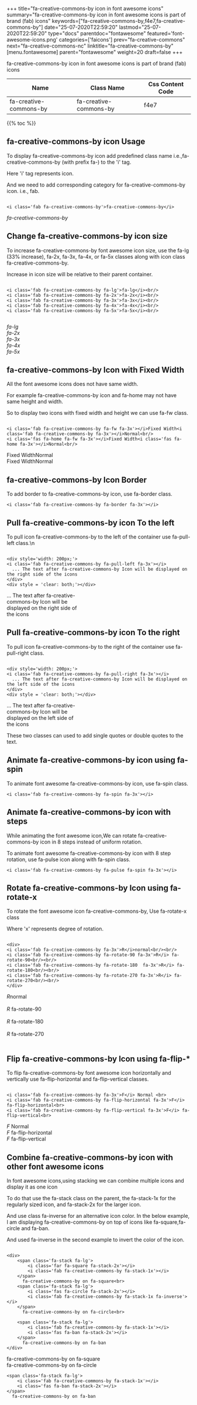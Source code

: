 +++
title="fa-creative-commons-by icon in font awesome icons"
summary="fa-creative-commons-by icon in font awesome icons is part of brand (fab) icons"
keywords=["fa-creative-commons-by,f4e7,fa-creative-commons-by"]
date="25-07-2020T22:59:20"
lastmod="25-07-2020T22:59:20"
type="docs"
parentdoc="fontawesome"
featured='font-awesome-icons.png'
categories=['faicons']
prev="fa-creative-commons"
next="fa-creative-commons-nc"
linktitle="fa-creative-commons-by"
[menu.fontawesome]
parent="fontawesome"
weight=20
draft=false
+++


fa-creative-commons-by icon in font awesome icons is part of brand (fab) icons

<div class='table-responsive'><table class='table'><thead><tr><th>Name</th><th>Class Name</th><th>Css Content Code</th></tr></thead><tbody><tr><td>fa-creative-commons-by</td><td>fa-creative-commons-by</td><td>f4e7</td></tr></tbody></table></div>


{{% toc %}}


## fa-creative-commons-by icon Usage

To display fa-creative-commons-by icon add predefined class name i.e.,fa-creative-commons-by (with prefix fa-) to the 'i' tag.

Here 'i' tag represents icon.

And we need to add corresponding category for fa-creative-commons-by icon. i.e., fab.


```

<i class='fab fa-creative-commons-by'>fa-creative-commons-by</i>
```

<i class='fab fa-creative-commons-by'>fa-creative-commons-by</i>




## Change fa-creative-commons-by icon size
To increase fa-creative-commons-by font awesome icon size, use the fa-lg (33% increase), fa-2x, fa-3x, fa-4x, or fa-5x classes along with icon class fa-creative-commons-by.

Increase in icon size will be relative to their parent container. 

```

<i class='fab fa-creative-commons-by fa-lg'>fa-lg</i><br/>
<i class='fab fa-creative-commons-by fa-2x'>fa-2x</i><br/>
<i class='fab fa-creative-commons-by fa-3x'>fa-3x</i><br/>
<i class='fab fa-creative-commons-by fa-4x'>fa-4x</i><br/>
<i class='fab fa-creative-commons-by fa-5x'>fa-5x</i><br/>
            
```

<i class='fab fa-creative-commons-by fa-lg'>fa-lg</i><br/>
<i class='fab fa-creative-commons-by fa-2x'>fa-2x</i><br/>
<i class='fab fa-creative-commons-by fa-3x'>fa-3x</i><br/>
<i class='fab fa-creative-commons-by fa-4x'>fa-4x</i><br/>
<i class='fab fa-creative-commons-by fa-5x'>fa-5x</i><br/>
            



## fa-creative-commons-by Icon with Fixed Width 

All the font awesome icons does not have same width.

For example fa-creative-commons-by icon and fa-home may not have same height and width.

So to display two icons with fixed width and height we can use fa-fw class.


```

<i class='fab fa-creative-commons-by fa-fw fa-3x'></i>Fixed Width<i class='fab fa-creative-commons-by fa-3x'></i>Normal<br/>
<i class='fas fa-home fa-fw fa-3x'></i>Fixed Width<i class='fas fa-home fa-3x'></i>Normal<br/>
```

<i class='fab fa-creative-commons-by fa-fw fa-3x'></i>Fixed Width<i class='fab fa-creative-commons-by fa-3x'></i>Normal<br/>
<i class='fas fa-home fa-fw fa-3x'></i>Fixed Width<i class='fas fa-home fa-3x'></i>Normal<br/>



## fa-creative-commons-by Icon Border 

To add border to fa-creative-commons-by icon, use fa-border class.


```
<i class='fab fa-creative-commons-by fa-border fa-3x'></i>

```
<i class='fab fa-creative-commons-by fa-border fa-3x'></i>





## Pull fa-creative-commons-by icon To the left

To pull icon fa-creative-commons-by to the left of the container use fa-pull-left class.\n

```

<div style='width: 200px;'>
<i class='fab fa-creative-commons-by fa-pull-left fa-3x'></i>
  ... The text after fa-creative-commons-by Icon will be displayed on the right side of the icons
</div>
<div style = 'clear: both;'></div>
```

<div style='width: 200px;'>
<i class='fab fa-creative-commons-by fa-pull-left fa-3x'></i>
  ... The text after fa-creative-commons-by Icon will be displayed on the right side of the icons
</div>
<div style = 'clear: both;'></div>




## Pull fa-creative-commons-by icon To the right
To pull icon fa-creative-commons-by to the right of the container use fa-pull-right class.

```

<div style='width: 200px;'>
<i class='fab fa-creative-commons-by fa-pull-right fa-3x'></i>
  ... The text after fa-creative-commons-by Icon will be displayed on the left side of the icons
</div>
<div style = 'clear: both;'></div>
```

<div style='width: 200px;'>
<i class='fab fa-creative-commons-by fa-pull-right fa-3x'></i>
  ... The text after fa-creative-commons-by Icon will be displayed on the left side of the icons
</div>
<div style = 'clear: both;'></div>

These two classes can used to add single quotes or double quotes to the text.


## Animate fa-creative-commons-by icon using fa-spin
To animate font awesome fa-creative-commons-by icon, use fa-spin class.

```
<i class='fab fa-creative-commons-by fa-spin fa-3x'></i>
```
<i class='fab fa-creative-commons-by fa-spin fa-3x'></i>




## Animate fa-creative-commons-by icon with steps
While animating the font awesome icon,We can rotate fa-creative-commons-by icon in 8 steps instead of uniform rotation.

To animate font awesome fa-creative-commons-by icon with 8 step rotation, use fa-pulse icon along with fa-spin class.


```
<i class='fab fa-creative-commons-by fa-pulse fa-spin fa-3x'></i>

```
<i class='fab fa-creative-commons-by fa-pulse fa-spin fa-3x'></i>





## Rotate fa-creative-commons-by Icon using fa-rotate-x
To rotate the font awesome icon fa-creative-commons-by, Use fa-rotate-x class

Where 'x' represents degree of rotation.


```

<div>
<i class='fab fa-creative-commons-by fa-3x'>R</i>normal<br/><br/>
<i class='fab fa-creative-commons-by fa-rotate-90 fa-3x'>R</i> fa-rotate-90<br/><br/> 
<i class='fab fa-creative-commons-by fa-rotate-180  fa-3x'>R</i> fa-rotate-180<br/><br/> 
<i class='fab fa-creative-commons-by fa-rotate-270 fa-3x'>R</i> fa-rotate-270<br/><br/>
</div>
```

<div>
<i class='fab fa-creative-commons-by fa-3x'>R</i>normal<br/><br/>
<i class='fab fa-creative-commons-by fa-rotate-90 fa-3x'>R</i> fa-rotate-90<br/><br/> 
<i class='fab fa-creative-commons-by fa-rotate-180  fa-3x'>R</i> fa-rotate-180<br/><br/> 
<i class='fab fa-creative-commons-by fa-rotate-270 fa-3x'>R</i> fa-rotate-270<br/><br/>
</div>




## Flip fa-creative-commons-by Icon using fa-flip-*
To flip fa-creative-commons-by font awesome icon horizontally and vertically use fa-flip-horizontal and fa-flip-vertical classes. 

```

<i class='fab fa-creative-commons-by fa-3x'>F</i> Normal <br>
<i class='fab fa-creative-commons-by fa-flip-horizontal fa-3x'>F</i> fa-flip-horizontal<br>
<i class='fab fa-creative-commons-by fa-flip-vertical fa-3x'>F</i> fa-flip-vertical<br>
```

<i class='fab fa-creative-commons-by fa-3x'>F</i> Normal <br>
<i class='fab fa-creative-commons-by fa-flip-horizontal fa-3x'>F</i> fa-flip-horizontal<br>
<i class='fab fa-creative-commons-by fa-flip-vertical fa-3x'>F</i> fa-flip-vertical<br>




## Combine fa-creative-commons-by icon with other font awesome icons
In font awesome icons,using stacking we can combine multiple icons and display it as one icon 

To do that use the fa-stack class on the parent, the fa-stack-1x for the regularly sized icon, and fa-stack-2x for the larger icon.

And use class fa-inverse for an alternative icon color. 
In the below example, I am displaying fa-creative-commons-by on top of icons like fa-square,fa-circle and fa-ban.

And used fa-inverse in the second example to invert the color of the icon.

```

<div>
    <span class='fa-stack fa-lg'>
        <i class='far fa-square fa-stack-2x'></i>
        <i class='fab fa-creative-commons-by fa-stack-1x'></i>
    </span>
      fa-creative-commons-by on fa-square<br>
    <span class='fa-stack fa-lg'>
        <i class='fas fa-circle fa-stack-2x'></i>
        <i class='fab fa-creative-commons-by fa-stack-1x fa-inverse'></i>
    </span>
      fa-creative-commons-by on fa-circle<br>

    <span class='fa-stack fa-lg'>
        <i class='fab fa-creative-commons-by fa-stack-1x'></i>
        <i class='fas fa-ban fa-stack-2x'></i>
    </span>
      fa-creative-commons-by on fa-ban
</div>
```

<div>
    <span class='fa-stack fa-lg'>
        <i class='far fa-square fa-stack-2x'></i>
        <i class='fab fa-creative-commons-by fa-stack-1x'></i>
    </span>
      fa-creative-commons-by on fa-square<br>
    <span class='fa-stack fa-lg'>
        <i class='fas fa-circle fa-stack-2x'></i>
        <i class='fab fa-creative-commons-by fa-stack-1x fa-inverse'></i>
    </span>
      fa-creative-commons-by on fa-circle<br>

    <span class='fa-stack fa-lg'>
        <i class='fab fa-creative-commons-by fa-stack-1x'></i>
        <i class='fas fa-ban fa-stack-2x'></i>
    </span>
      fa-creative-commons-by on fa-ban
</div>






